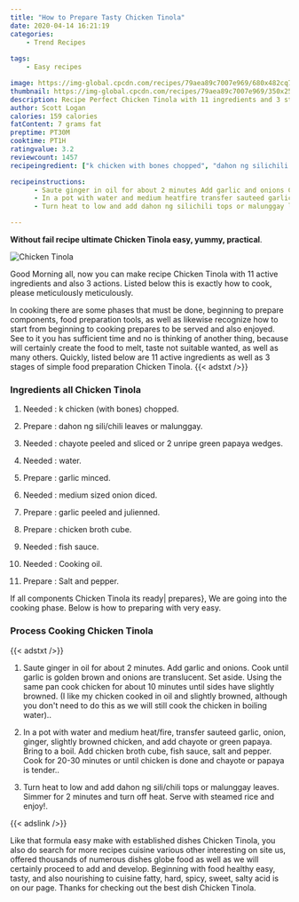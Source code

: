 ```yaml
---
title: "How to Prepare Tasty Chicken Tinola"
date: 2020-04-14 16:21:19
categories:
    - Trend Recipes
    
tags:
    - Easy recipes

image: https://img-global.cpcdn.com/recipes/79aea89c7007e969/680x482cq70/chicken-tinola-recipe-main-photo.jpg
thumbnail: https://img-global.cpcdn.com/recipes/79aea89c7007e969/350x250cq70/chicken-tinola-recipe-main-photo.jpg
description: Recipe Perfect Chicken Tinola with 11 ingredients and 3 stages of easy cooking.
author: Scott Logan
calories: 159 calories
fatContent: 7 grams fat
preptime: PT30M
cooktime: PT1H
ratingvalue: 3.2
reviewcount: 1457
recipeingredient: ["k chicken with bones chopped", "dahon ng silichili leaves or malunggay", "chayote peeled and sliced or 2 unripe green papaya wedges", "water", "garlic minced", "medium sized onion diced", "garlic peeled and julienned", "chicken broth cube", "fish sauce", "Cooking oil", "Salt and pepper"]

recipeinstructions: 
      - Saute ginger in oil for about 2 minutes Add garlic and onions Cook until garlic is golden brown and onions are translucent Set aside Using the same pan cook chicken for about 10 minutes until sides have slightly browned I like my chicken cooked in oil and slightly browned although you dont need to do this as we will still cook the chicken in boiling water 
      - In a pot with water and medium heatfire transfer sauteed garlic onion ginger slightly browned chicken and add chayote or green papaya Bring to a boil Add chicken broth cube fish sauce salt and pepper Cook for 2030 minutes or until chicken is done and chayote or papaya is tender 
      - Turn heat to low and add dahon ng silichili tops or malunggay leaves Simmer for 2 minutes and turn off heat Serve with steamed rice and enjoy

---
```




**Without fail recipe ultimate Chicken Tinola easy, yummy, practical**. 


![Chicken Tinola](https://img-global.cpcdn.com/recipes/79aea89c7007e969/680x482cq70/chicken-tinola-recipe-main-photo.jpg "Chicken Tinola")




Good Morning all, now you can make recipe Chicken Tinola with 11 active ingredients and also 3 actions. Listed below this is exactly how to cook, please meticulously meticulously.

In cooking there are some phases that must be done, beginning to prepare components, food preparation tools, as well as likewise recognize how to start from beginning to cooking prepares to be served and also enjoyed. See to it you has sufficient time and no is thinking of another thing, because will certainly create the food to melt, taste not suitable wanted, as well as many others. Quickly, listed below are 11 active ingredients as well as 3 stages of simple food preparation Chicken Tinola.
{{< adstxt />}}

### Ingredients all Chicken Tinola


1. Needed  : k chicken (with bones) chopped.

1. Prepare  : dahon ng sili/chili leaves or malunggay.

1. Needed  : chayote peeled and sliced or 2 unripe green papaya wedges.

1. Needed  : water.

1. Prepare  : garlic minced.

1. Needed  : medium sized onion diced.

1. Prepare  : garlic peeled and julienned.

1. Prepare  : chicken broth cube.

1. Needed  : fish sauce.

1. Needed  : Cooking oil.

1. Prepare  : Salt and pepper.



If all components Chicken Tinola its ready| prepares}, We are going into the cooking phase. Below is how to preparing with very easy.

### Process Cooking Chicken Tinola

{{< adstxt />}}


1. Saute ginger in oil for about 2 minutes. Add garlic and onions. Cook until garlic is golden brown and onions are translucent. Set aside. Using the same pan cook chicken for about 10 minutes until sides have slightly browned. (I like my chicken cooked in oil and slightly browned, although you don&#39;t need to do this as we will still cook the chicken in boiling water)..



1. In a pot with water and medium heat/fire, transfer sauteed garlic, onion, ginger, slightly browned chicken, and add chayote or green papaya. Bring to a boil. Add chicken broth cube, fish sauce, salt and pepper. Cook for 20-30 minutes or until chicken is done and chayote or papaya is tender..



1. Turn heat to low and add dahon ng sili/chili tops or malunggay leaves. Simmer for 2 minutes and turn off heat. Serve with steamed rice and enjoy!.





{{< adslink />}}

Like that formula easy make with established dishes Chicken Tinola, you also do search for more recipes cuisine various other interesting on site us, offered thousands of numerous dishes globe food as well as we will certainly proceed to add and develop. Beginning with food healthy easy, tasty, and also nourishing to cuisine fatty, hard, spicy, sweet, salty acid is on our page. Thanks for checking out the best dish Chicken Tinola.
